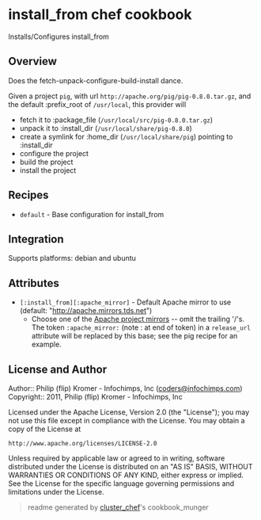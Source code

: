 # install_from chef cookbook

Installs/Configures install_from

## Overview

Does the fetch-unpack-configure-build-install dance.

Given a project `pig`, with url `http://apache.org/pig/pig-0.8.0.tar.gz`, and
the default :prefix_root of `/usr/local`, this provider will

* fetch  it to :package_file (`/usr/local/src/pig-0.8.0.tar.gz`)
* unpack it to :install_dir  (`/usr/local/share/pig-0.8.0`)
* create a symlink for :home_dir (`/usr/local/share/pig`) pointing to :install_dir
* configure the project
* build the project
* install the project

## Recipes 

* `default`                  - Base configuration for install_from

## Integration

Supports platforms: debian and ubuntu



## Attributes

* `[:install_from][:apache_mirror]`   - Default Apache mirror to use (default: "http://apache.mirrors.tds.net")
  - Choose one of the [Apache project mirrors](http://www.apache.org/dyn/closer.cgi) -- omit the trailing '/'s. The token `:apache_mirror:` (note : at end of token) in a `release_url` attribute will be replaced by this base; see the pig recipe for an example.

## License and Author

Author::                Philip (flip) Kromer - Infochimps, Inc (<coders@infochimps.com>)
Copyright::             2011, Philip (flip) Kromer - Infochimps, Inc

Licensed under the Apache License, Version 2.0 (the "License");
you may not use this file except in compliance with the License.
You may obtain a copy of the License at

    http://www.apache.org/licenses/LICENSE-2.0

Unless required by applicable law or agreed to in writing, software
distributed under the License is distributed on an "AS IS" BASIS,
WITHOUT WARRANTIES OR CONDITIONS OF ANY KIND, either express or implied.
See the License for the specific language governing permissions and
limitations under the License.

> readme generated by [cluster_chef](http://github.com/infochimps/cluster_chef)'s cookbook_munger
